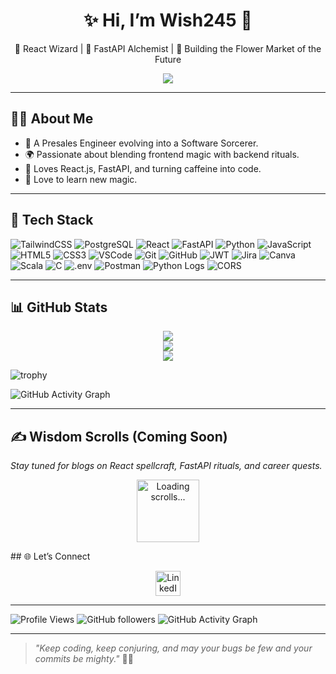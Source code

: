 <h1 align="center">✨ Hi, I’m Wish245 👑</h1>
<p align="center">🔮 React Wizard | 🧬 FastAPI Alchemist | 🌸 Building the Flower Market of the Future</p>
<p align="center">
  <p align="center">
  <img src="https://readme-typing-svg.herokuapp.com?font=Fira+Code&size=28&pause=1200&color=F77FFF&center=true&vCenter=true&width=900&lines=Hi+%F0%9F%91%8B%2C+I'm+Wish245!;Architect+of+Realms+Digital+and+Divine.;Craftsman+of+Order+from+Chaos.;Conjurer+of+Flow,+Function,+and+Form.;Wielder+of+Logic,+Lore,+and+Lightning.;Forging+Futures+One+Spell+at+a+Time.">
</p>


---

## 🧙‍♂️ About Me
- 🚀 A Presales Engineer evolving into a Software Sorcerer.
- 🌍 Passionate about blending frontend magic with backend rituals.
- 🧩 Loves React.js, FastAPI, and turning caffeine into code.
- 🌸 Love to learn new magic.

---

## 🧰 Tech Stack

![TailwindCSS](https://img.shields.io/badge/TailwindCSS-38B2AC?style=for-the-badge&logo=tailwind-css&logoColor=white)
![PostgreSQL](https://img.shields.io/badge/PostgreSQL-336791?style=for-the-badge&logo=postgresql&logoColor=white)
![React](https://img.shields.io/badge/React-20232A?style=for-the-badge&logo=react)
![FastAPI](https://img.shields.io/badge/FastAPI-009688?style=for-the-badge&logo=fastapi&logoColor=white)
![Python](https://img.shields.io/badge/Python-3776AB?style=for-the-badge&logo=python&logoColor=white)
![JavaScript](https://img.shields.io/badge/JavaScript-F7DF1E?style=for-the-badge&logo=javascript&logoColor=black)
![HTML5](https://img.shields.io/badge/HTML5-E34F26?style=for-the-badge&logo=html5&logoColor=white)
![CSS3](https://img.shields.io/badge/CSS3-1572B6?style=for-the-badge&logo=css3&logoColor=white)
![VSCode](https://img.shields.io/badge/VSCode-007ACC?style=for-the-badge&logo=visual-studio-code&logoColor=white)
![Git](https://img.shields.io/badge/Git-F05032?style=for-the-badge&logo=git&logoColor=white)
![GitHub](https://img.shields.io/badge/GitHub-181717?style=for-the-badge&logo=github&logoColor=white)
![JWT](https://img.shields.io/badge/JWT-000000?style=for-the-badge&logo=JSON%20web%20tokens&logoColor=white)
![Jira](https://img.shields.io/badge/Jira-0052CC?style=for-the-badge&logo=jira&logoColor=white)
![Canva](https://img.shields.io/badge/Canva-00C4CC?style=for-the-badge&logo=canva&logoColor=white)
![Scala](https://img.shields.io/badge/Scala-DC322F?style=for-the-badge&logo=scala&logoColor=white)
![C](https://img.shields.io/badge/C-00599C?style=for-the-badge&logo=c&logoColor=white)
![.env](https://img.shields.io/badge/.env-222222?style=for-the-badge&logo=dotenv&logoColor=white)
![Postman](https://img.shields.io/badge/Postman-FF6C37?style=for-the-badge&logo=postman&logoColor=white)
![Python Logs](https://img.shields.io/badge/Python%20Logging-3776AB?style=for-the-badge&logo=python&logoColor=white)
![CORS](https://img.shields.io/badge/CORS-00599C?style=for-the-badge)


---

## 📊 GitHub Stats

<p align="center">
  <img src="https://github-readme-stats.vercel.app/api?username=wish245&show_icons=true&theme=tokyonight" />
  <br />
  <img src="https://github-readme-streak-stats.herokuapp.com/?user=wish245&theme=tokyonight" />
  <br />
  <img src="https://github-readme-stats.vercel.app/api/top-langs/?username=wish245&layout=compact&theme=tokyonight" />
</p>

![trophy](https://github-profile-trophy.vercel.app/?username=wish245&theme=onedark)

![GitHub Activity Graph](https://github-readme-activity-graph.vercel.app/graph?username=wish245&theme=tokyo-night)

---
## ✍️ Wisdom Scrolls (Coming Soon)
*Stay tuned for blogs on React spellcraft, FastAPI rituals, and career quests.*

<p align="center">
  <a href="https://www.linkedin.com/in/sankha-wishwanath/" target="_blank" rel="noopener noreferrer">
    <img src="https://i.gifer.com/ZZ5H.gif" alt="Loading scrolls..." width="100"/>
  </a>
</p>
## 🌐 Let’s Connect

<p align="center">
  <a href="https://www.linkedin.com/in/sankha-wishwanath/" target="_blank">
    <img src="https://cdn.jsdelivr.net/gh/devicons/devicon/icons/linkedin/linkedin-original.svg" alt="LinkedIn: Sankha Wishwanath" width="40" />
  </a>
</p>

---

![Profile Views](https://img.shields.io/github/profile/views/wish245?label=Profile%20Views&style=flat-square&color=0e75b6)
![GitHub followers](https://img.shields.io/github/followers/wish245?label=Follow&style=social)
![GitHub Activity Graph](https://github-readme-activity-graph.vercel.app/graph?username=wish245&theme=tokyo-night)

---

> *"Keep coding, keep conjuring, and may your bugs be few and your commits be mighty."* 🧙‍♂️

